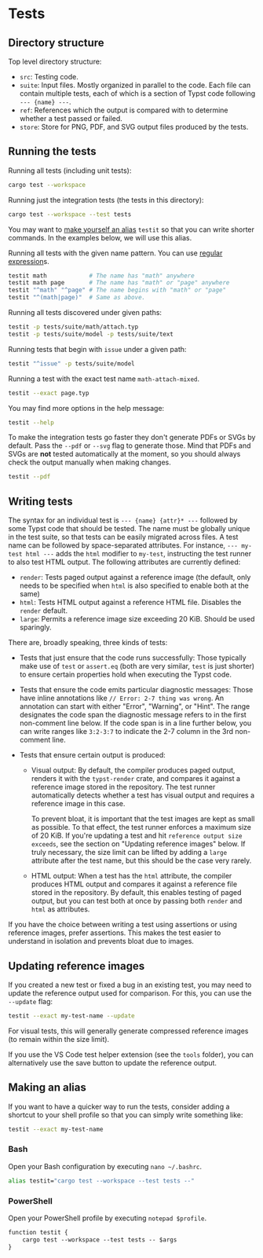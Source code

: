 # Tests

## Directory structure
Top level directory structure:
- `src`: Testing code.
- `suite`: Input files. Mostly organized in parallel to the code. Each file can
           contain multiple tests, each of which is a section of Typst code
           following `--- {name} ---`.
- `ref`: References which the output is compared with to determine whether a
         test passed or failed.
- `store`: Store for PNG, PDF, and SVG output files produced by the tests.

## Running the tests
Running all tests (including unit tests):
```bash
cargo test --workspace
```

Running just the integration tests (the tests in this directory):
```bash
cargo test --workspace --test tests
```

You may want to [make yourself an alias](#making-an-alias) `testit` so that you can
write shorter commands. In the examples below, we will use this alias.

Running all tests with the given name pattern. You can use
[regular expression](https://docs.rs/regex/latest/regex/)s.
```bash
testit math            # The name has "math" anywhere
testit math page       # The name has "math" or "page" anywhere
testit "^math" "^page" # The name begins with "math" or "page"
testit "^(math|page)"  # Same as above.
```

Running all tests discovered under given paths:
```bash
testit -p tests/suite/math/attach.typ
testit -p tests/suite/model -p tests/suite/text
```

Running tests that begin with `issue` under a given path:
```bash
testit "^issue" -p tests/suite/model
```

Running a test with the exact test name `math-attach-mixed`.
```bash
testit --exact page.typ
```

You may find more options in the help message:
```bash
testit --help
```

To make the integration tests go faster they don't generate PDFs or SVGs by
default. Pass the `--pdf` or `--svg` flag to generate those. Mind that PDFs and
SVGs are **not** tested automatically at the moment, so you should always check
the output manually when making changes.
```bash
testit --pdf
```

## Writing tests
The syntax for an individual test is `--- {name} {attr}* ---` followed by some
Typst code that should be tested. The name must be globally unique in the test
suite, so that tests can be easily migrated across files. A test name can be
followed by space-separated attributes. For instance, `--- my-test html ---`
adds the `html` modifier to `my-test`, instructing the test runner to also
test HTML output. The following attributes are currently defined:

- `render`: Tests paged output against a reference image (the default, only
  needs to be specified when `html` is also specified to enable both at the
  same)
- `html`: Tests HTML output against a reference HTML file. Disables the `render`
  default.
- `large`: Permits a reference image size exceeding 20 KiB. Should be used
  sparingly.

There are, broadly speaking, three kinds of tests:

- Tests that just ensure that the code runs successfully: Those typically make
  use of `test` or `assert.eq` (both are very similar, `test` is just shorter)
  to ensure certain properties hold when executing the Typst code.

- Tests that ensure the code emits particular diagnostic messages: Those have
  inline annotations like `// Error: 2-7 thing was wrong`. An annotation can
  start with either "Error", "Warning", or "Hint". The range designates the
  code span the diagnostic message refers to in the first non-comment line
  below. If the code span is in a line further below, you can write ranges
  like `3:2-3:7` to indicate the 2-7 column in the 3rd non-comment line.

- Tests that ensure certain output is produced:

  - Visual output: By default, the compiler produces paged output, renders it
    with the `typst-render` crate, and compares it against a reference image
    stored in the repository. The test runner automatically detects whether a
    test has visual output and requires a reference image in this case.

    To prevent bloat, it is important that the test images are kept as small as
    possible. To that effect, the test runner enforces a maximum size of 20 KiB.
    If you're updating a test and hit `reference output size exceeds`, see the
    section on "Updating reference images" below. If truly necessary, the size
    limit can be lifted by adding a `large` attribute after the test name, but
    this should be the case very rarely.

  - HTML output: When a test has the `html` attribute, the compiler produces
    HTML output and compares it against a reference file stored in the
    repository. By default, this enables testing of paged output, but you can
    test both at once by passing both `render` and `html` as attributes.

If you have the choice between writing a test using assertions or using
reference images, prefer assertions. This makes the test easier to understand
in isolation and prevents bloat due to images.

## Updating reference images
If you created a new test or fixed a bug in an existing test, you may need to
update the reference output used for comparison. For this, you can use the
`--update` flag:
```bash
testit --exact my-test-name --update
```

For visual tests, this will generally generate compressed reference images (to
remain within the size limit).

If you use the VS Code test helper extension (see the `tools` folder), you can
alternatively use the save button to update the reference output.

## Making an alias
If you want to have a quicker way to run the tests, consider adding a shortcut
to your shell profile so that you can simply write something like:
```bash
testit --exact my-test-name
```

### Bash
Open your Bash configuration by executing `nano ~/.bashrc`.
```bash
alias testit="cargo test --workspace --test tests --"
```

### PowerShell
Open your PowerShell profile by executing `notepad $profile`.
```ps
function testit {
    cargo test --workspace --test tests -- $args
}
```
